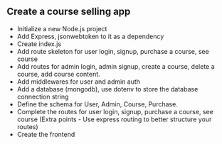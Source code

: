 ## Create a course selling app

- Initialize a new Node.js project
- Add Express, jsonwebtoken to it as a dependency
- Create index.js
- Add route skeleton for user login, signup, purchase a course, see course
- Add routes for admin login, admin signup, create a course, delete a course, add course content.
- Add middlewares for user and admin auth
- Add a database (mongodb), use dotenv to store the database connection string
- Define the schema for User, Admin, Course, Purchase.
- Complete the routes for user login, signup, purchase a course, see course (Extra points - Use express routing to better structure your routes)
- Create the frontend